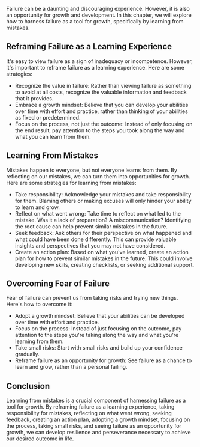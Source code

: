 
Failure can be a daunting and discouraging experience. However, it is also an opportunity for growth and development. In this chapter, we will explore how to harness failure as a tool for growth, specifically by learning from mistakes.

Reframing Failure as a Learning Experience
------------------------------------------

It's easy to view failure as a sign of inadequacy or incompetence. However, it's important to reframe failure as a learning experience. Here are some strategies:

* Recognize the value in failure: Rather than viewing failure as something to avoid at all costs, recognize the valuable information and feedback that it provides.
* Embrace a growth mindset: Believe that you can develop your abilities over time with effort and practice, rather than thinking of your abilities as fixed or predetermined.
* Focus on the process, not just the outcome: Instead of only focusing on the end result, pay attention to the steps you took along the way and what you can learn from them.

Learning From Mistakes
----------------------

Mistakes happen to everyone, but not everyone learns from them. By reflecting on our mistakes, we can turn them into opportunities for growth. Here are some strategies for learning from mistakes:

* Take responsibility: Acknowledge your mistakes and take responsibility for them. Blaming others or making excuses will only hinder your ability to learn and grow.
* Reflect on what went wrong: Take time to reflect on what led to the mistake. Was it a lack of preparation? A miscommunication? Identifying the root cause can help prevent similar mistakes in the future.
* Seek feedback: Ask others for their perspective on what happened and what could have been done differently. This can provide valuable insights and perspectives that you may not have considered.
* Create an action plan: Based on what you've learned, create an action plan for how to prevent similar mistakes in the future. This could involve developing new skills, creating checklists, or seeking additional support.

Overcoming Fear of Failure
--------------------------

Fear of failure can prevent us from taking risks and trying new things. Here's how to overcome it:

* Adopt a growth mindset: Believe that your abilities can be developed over time with effort and practice.
* Focus on the process: Instead of just focusing on the outcome, pay attention to the steps you're taking along the way and what you're learning from them.
* Take small risks: Start with small risks and build up your confidence gradually.
* Reframe failure as an opportunity for growth: See failure as a chance to learn and grow, rather than a personal failing.

Conclusion
----------

Learning from mistakes is a crucial component of harnessing failure as a tool for growth. By reframing failure as a learning experience, taking responsibility for mistakes, reflecting on what went wrong, seeking feedback, creating an action plan, adopting a growth mindset, focusing on the process, taking small risks, and seeing failure as an opportunity for growth, we can develop resilience and perseverance necessary to achieve our desired outcome in life.
